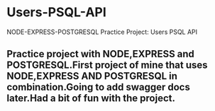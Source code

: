 # Users-PSQL-API

NODE-EXPRESS-POSTGRESQL Practice Project: Users PSQL API

## **Practice project with NODE,EXPRESS and POSTGRESQL.First project of mine that uses NODE,EXPRESS AND POSTGRESQL in combination.Going to add swagger docs later.Had a bit of fun with the project.**

